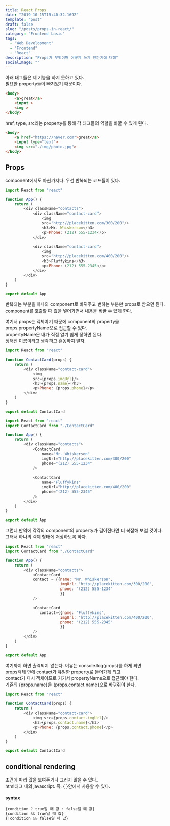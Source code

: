 ```yaml
---
title: React Props
date: "2019-10-15T15:40:32.169Z"
template: "post"
draft: false
slug: "/posts/props-in-react/"
category: "Frontend basic"
tags:
  - "Web Development"
  - "Frontend"
  - "React"
description: "Props가 무엇이며 어떻게 쓰게 됐는지에 대해"
socialImage: ""
---
```


아래 태그들은 제 기능을 하지 못하고 있다.  
필요한 property들이 빠져있기 때문이다.

```Html
<body>
    <a>great</a>
    <input >
    <img >
</body>
```
href, type, src라는 property를 통해 각 태그들의 역할을 바꿀 수 있게 된다.

```Html
<body>
    <a href="https://naver.com">great</a>
    <input type="text">
    <img src="./img/photo.jpg">
</body>
```
## Props
component에서도 마찬가지다. 우선 반복되는 코드들이 있다.

```JavaScript
import React from "react"

function App() {
    return (
        <div className="contacts">
            <div className="contact-card">
                <img
                src="http://placekitten.com/300/200"/>
                <h3>Mr. Whiskerson</h3>
                <p>Phone: (212) 555-1234</p>
            </div>
            
            <div className="contact-card">
                <img 
                src="http://placekitten.com/400/200"/>
                <h3>Fluffykins</h3>
                <p>Phone: (212) 555-2345</p>
            </div>
        </div>
    )
}

export default App
```

반복되는 부분을 하나의 component로 바꿔주고 변하는 부분만 props로 받으면 된다.  
component를 호출할 때 값을 넣어가면서 내용을 바꿀 수 있게 한다. 

여기서 props는 객체이기 때문에 component의 property을  
props.propertyName으로 접근할 수 있다.  
propertyName은 내가 직접 알기 쉽게 정하면 된다.  
정해진 이름이라고 생각하고 혼동하지 말자.

```JavaScript
import React from "react"

function ContactCard(props) {
    return (
        <div className="contact-card">
            <img 
            src={props.imgUrl}/>
            <h3>{props.name}</h3>
            <p>Phone: {props.phone}</p>
        </div>
    )
}

export default ContactCard
```

```JavaScript
import React from "react"
import ContactCard from "./ContactCard"

function App() {
    return (
        <div className="contacts">
            <ContactCard 
                name="Mr. Whiskerson" 
                imgUrl="http://placekitten.com/300/200" 
                phone="(212) 555-1234" 
            />
            
            <ContactCard 
                name="Fluffykins" 
                imgUrl="http://placekitten.com/400/200" 
                phone="(212) 555-2345" 
            />
        </div>
    )
}

export default App
```

그런데 만약에 각각의 component의 property가 길어진다면 더 복잡해 보일 것이다.  
그래서 하나의 객체 형태에 저장하도록 하자.
```JavaScript
import React from "react"
import ContactCard from "./ContactCard"

function App() {
    return (
        <div className="contacts">
            <ContactCard 
            contact = {{name: "Mr. Whiskerson",
                        imgUrl: "http://placekitten.com/300/200",
                        phone: "(212) 555-1234"
                        }}
            />
            
            <ContactCard 
               contact={{name: "Fluffykins",
                        imgUrl: "http://placekitten.com/400/200",
                        phone: "(212) 555-2345"
                        }}
            />
        </div>
    )
}

export default App
```

여기까지 하면 출력되지 않는다. 이유는 console.log(props)를 하게 되면  
props객체 안에 contact가 유일한 property로 들어가게 되고  
contact가 다시 객체이므로 거기서 propertyName으로 접근해야 한다.  
기존의 {props.name}을 {props.contact.name}으로 바꿔줘야 한다.

```JavaScript
import React from "react"

function ContactCard(props) {
    return (
        <div className="contact-card">
            <img src={props.contact.imgUrl}/>
            <h3>{props.contact.name}</h3>
            <p>Phone: {props.contact.phone}</p>
        </div>
    )
}

export default ContactCard
```

## conditional rendering

조건에 따라 값을 보여주거나 그러지 않을 수 있다.  
html태그 내의 javascript. 즉, { }안에서 사용할 수 있다.

#### syntax

```JavaScript
{condition ? true일 때 값 : false일 때 값}
{condition && true일 때 값}
{!condition && false일 때 값}
```

